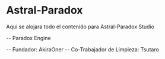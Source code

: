 # Astral-Paradox
Aqui se alojara todo el contenido para Astral-Paradox Studio

-- Paradox Engine

-- Fundador: AkiraOner
-- Co-Trabajador de Limpieza: Tsutaro
